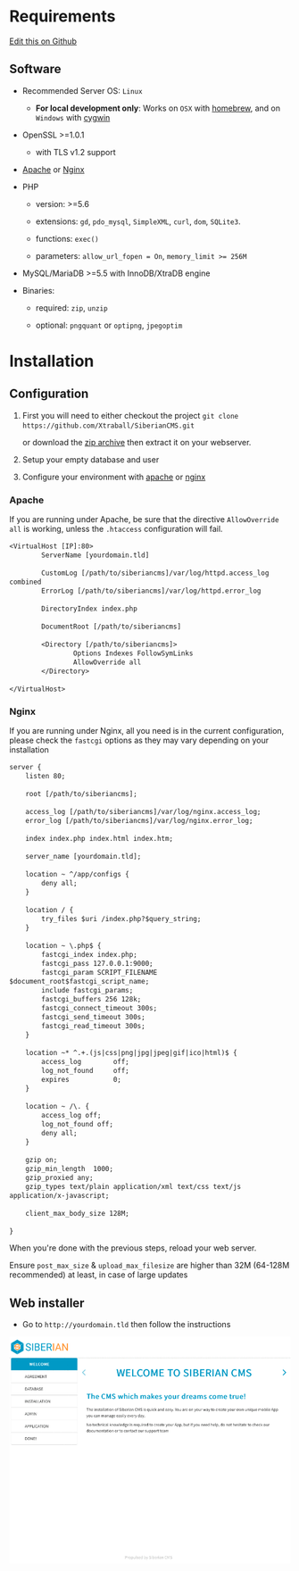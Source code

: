 # Requirements

[Edit this on Github](https://github.com/Xtraball/SiberianCMS-Doc/edit/master/docs/documentation.md)

## Software

* Recommended Server OS: `Linux`

    * **For local development only**: Works on `OSX` with [homebrew](http://brew.sh/), and on `Windows` with [cygwin](https://www.cygwin.com/)
    
* OpenSSL >=1.0.1

    * with TLS v1.2 support

* [Apache](#apache) or [Nginx](#nginx)

* PHP

    * version: >=5.6
    
    * extensions: `gd`, `pdo_mysql`, `SimpleXML`, `curl`, `dom`, `SQLite3`.
    
    * functions: `exec()`
    
    * parameters: `allow_url_fopen = On`, `memory_limit >= 256M`

* MySQL/MariaDB >=5.5 with InnoDB/XtraDB engine

* Binaries: 

    * required: `zip`, `unzip`

    * optional: `pngquant` or `optipng`, `jpegoptim`

# Installation

## Configuration

1. First you will need to either checkout the project `git clone https://github.com/Xtraball/SiberianCMS.git`

    or download the [zip archive](https://github.com/Xtraball/SiberianCMS/archive/master.zip) then extract it on your webserver.

2. Setup your empty database and user

3. Configure your environment with [apache](#apache) or [nginx](#nginx)

### Apache

If you are running under Apache, be sure that the directive `AllowOverride all` is working, unless the `.htaccess` configuration will fail.

```
<VirtualHost [IP]:80>
        ServerName [yourdomain.tld]

		CustomLog [/path/to/siberiancms]/var/log/httpd.access_log combined
		ErrorLog [/path/to/siberiancms]/var/log/httpd.error_log

		DirectoryIndex index.php

        DocumentRoot [/path/to/siberiancms]

        <Directory [/path/to/siberiancms]>
                Options Indexes FollowSymLinks
                AllowOverride all
        </Directory>

</VirtualHost>
```


### Nginx

If you are running under Nginx, all you need is in the current configuration, 
please check the `fastcgi` options as they may vary depending on your installation

```
server {
    listen 80;

	root [/path/to/siberiancms];
		
	access_log [/path/to/siberiancms]/var/log/nginx.access_log;
	error_log [/path/to/siberiancms]/var/log/nginx.error_log;

	index index.php index.html index.htm;

	server_name [yourdomain.tld];
	
	location ~ ^/app/configs {
        deny all;
    }

	location / {
		try_files $uri /index.php?$query_string;
	}

	location ~ \.php$ {
		fastcgi_index index.php;
		fastcgi_pass 127.0.0.1:9000;
		fastcgi_param SCRIPT_FILENAME $document_root$fastcgi_script_name;
		include fastcgi_params;
		fastcgi_buffers 256 128k;
		fastcgi_connect_timeout 300s;
		fastcgi_send_timeout 300s;
		fastcgi_read_timeout 300s;
	}

    location ~* ^.+.(js|css|png|jpg|jpeg|gif|ico|html)$ {
		access_log        off;
		log_not_found     off;
		expires           0;
	}
	
	location ~ /\. {
		access_log off;
		log_not_found off;
		deny all;
	}

	gzip on;
	gzip_min_length  1000;
	gzip_proxied any;
	gzip_types text/plain application/xml text/css text/js application/x-javascript;
	
	client_max_body_size 128M;

}
```

When you're done with the previous steps, reload your web server.

Ensure `post_max_size` & `upload_max_filesize` are higher than 32M (64-128M recommended) at least, in case of large updates


## Web installer

* Go to `http://yourdomain.tld` then follow the instructions

![welcome](img/install-sae.gif)